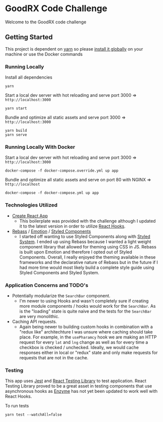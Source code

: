 # GoodRX Code Challenge

Welcome to the GoodRX code challenge

## Getting Started

This project is dependent on [yarn](https://yarnpkg.com/) so please [install it globally](https://classic.yarnpkg.com/en/docs/install/#mac-stable) on your machine or use the Docker commands

### Running Locally
Install all dependencies
```
yarn
```

Start a local dev server with hot reloading and serve port 3000 => `http://localhost:3000`
```
yarn start
```

Bundle and optimize all static assets and serve port 3000 => `http://localhost:3000`
```
yarn build
yarn serve
```

### Running Locally With Docker
Start a local dev server with hot reloading and serve port 3000 => `http://localhost:3000`
```
docker-compose -f docker-compose.override.yml up app
```

Bundle and optimize all static assets and serve on port 80 with NGINX => `http://localhost`
```
docker-compose -f docker-compose.yml up app
```

### Technologies Utilized
- [Create React App](https://create-react-app.dev/)
  - This boilerplate was provided with the challenge although I updated it to the latest version in order to utilize [React Hooks](https://reactjs.org/docs/hooks-intro.html).
- [Rebass](https://rebassjs.org/) / [Emotion](https://emotion.sh/docs/introduction) / [Styled Components](https://styled-components.com/)
  - I started off wanting to use Styled Components along with [Styled System](https://styled-system.com/). I ended up using Rebass because I wanted a light weight component library that allowed for theming using CSS in JS. Rebass is built upon Emotion and therefore I opted out of Styled Components. Overall, I really enjoyed the theming available in these frameworks and the declarative nature of Rebass but in the future if I had more time would most likely build a complete style guide using Styled Components and Styled System.

### Application Concerns and TODO's
- Potentially modularize the `SearchBar` component.
  - I'm newer to using Hooks and wasn't completely sure if creating more module components / hooks would work for the `SearchBar`. As is the "loading" state is quite naive and the tests for the `SearchBar` are very monolithic.
- Caching API requests.
  - Again being newer to building custom hooks in combination with a "redux like" architechture I was unsure where caching should take place. For example, in the `usePharamcy` hook we are making an HTTP request for every `lat` and `lng` change as well as for every time a checkbox is checked / unchecked. Ideally, we would cache responses either in local or "redux" state and only make requests for requests that are not in the cache.

### Testing
This app uses [Jest](https://jestjs.io/) and [React Testing Library](https://testing-library.com/docs/react-testing-library/intro) to test application. React Testing Library proved to be a great asset in testing components that use asynchronous hooks as [Enzyme](https://airbnb.io/enzyme/) has not yet been updated to work well with React Hooks.

To run tests
```
yarn test --watchAll=false
```
